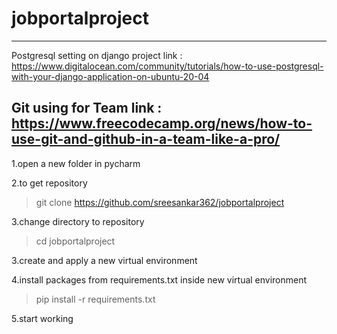 # jobportalproject
-----------------------------------------------------------------------------------
Postgresql setting on django project
link : https://www.digitalocean.com/community/tutorials/how-to-use-postgresql-with-your-django-application-on-ubuntu-20-04

Git using for Team
link : https://www.freecodecamp.org/news/how-to-use-git-and-github-in-a-team-like-a-pro/
------------------------------------------------------------------------------------


1.open a new folder in pycharm

2.to get repository
  >git clone https://github.com/sreesankar362/jobportalproject

3.change directory to repository
  >cd jobportalproject

3.create and apply a new virtual environment

4.install packages from requirements.txt inside new virtual environment
  >pip install -r requirements.txt
  
5.start working
